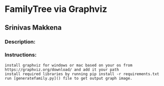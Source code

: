 # FamilyTree via Graphviz
## Srinivas Makkena

### Description: 

### Instructions:
    install graphviz for windows or mac based on your os from https://graphviz.org/download/ and add it your path
    install required libraries by running pip install -r requirements.txt
    run [generatefamily.py]() file to get output graph image.

